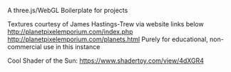 A three.js/WebGL Boilerplate for projects

Textures courtesy of James Hastings-Trew via website links below
http://planetpixelemporium.com/index.php
http://planetpixelemporium.com/planets.html
Purely for educational, non-commercial use in this instance

Cool Shader of the Sun:
https://www.shadertoy.com/view/4dXGR4
